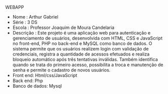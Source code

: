 WEBAPP
- Nome : Arthur Gabriel
- Série : 3 DS
- Escola : Professor Joaquim de Moura Candelaria
- Descrição : Este projeto é uma aplicação web para autenticação e gerenciamento de usuários, desenvolvida com HTML, CSS e JavaScript no front-end, PHP no back-end e MySQL como banco de dados. O sistema permite que os usuários realizem login com validação de credenciais, registra a quantidade de acessos efetuados e realiza bloqueio automático após três tentativas inválidas. Também identifica quando se trata do primeiro acesso, possibilita a troca e manutenção de senha e permite o cadastro de novos usuários.
- Front end: Html/css/JavaScript
- Back end: Php
- Banco de dados: Mysql
